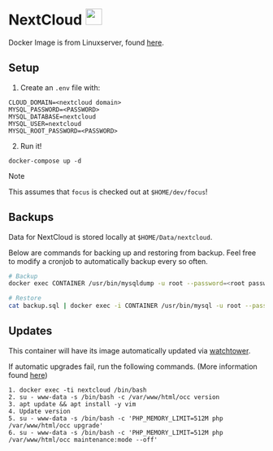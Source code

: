 # NextCloud <img src="https://upload.wikimedia.org/wikipedia/commons/6/60/Nextcloud_Logo.svg" width="32">


Docker Image is from Linuxserver, found [here](https://hub.docker.com/r/linuxserver/nextcloud).

## Setup
1. Create an `.env` file with:
```
CLOUD_DOMAIN=<nextcloud domain>
MYSQL_PASSWORD=<PASSWORD>
MYSQL_DATABASE=nextcloud
MYSQL_USER=nextcloud
MYSQL_ROOT_PASSWORD=<PASSWORD>
```

2. Run it!
```
docker-compose up -d
```
> [!NOTE]
> This assumes that `focus` is checked out at `$HOME/dev/focus`!

## Backups
Data for NextCloud is stored locally at `$HOME/Data/nextcloud`.

Below are commands for backing up and restoring from backup. Feel free to modify a cronjob to automatically backup every so often.
```bash
# Backup
docker exec CONTAINER /usr/bin/mysqldump -u root --password=<root password> nextcloud > backup.sql

# Restore
cat backup.sql | docker exec -i CONTAINER /usr/bin/mysql -u root --password=<root password> nextcloud
```

## Updates
This container will have its image automatically updated via [watchtower](https://ryanliu6/focus/watchtower).

If automatic upgrades fail, run the following commands. (More information found [here](https://github.com/nextcloud/docker/issues/1652#issuecomment-986097091))

```
1. docker exec -ti nextcloud /bin/bash
2. su - www-data -s /bin/bash -c /var/www/html/occ version
3. apt update && apt install -y vim
4. Update version
5. su - www-data -s /bin/bash -c 'PHP_MEMORY_LIMIT=512M php /var/www/html/occ upgrade'
6. su - www-data -s /bin/bash -c 'PHP_MEMORY_LIMIT=512M php /var/www/html/occ maintenance:mode --off'
```
